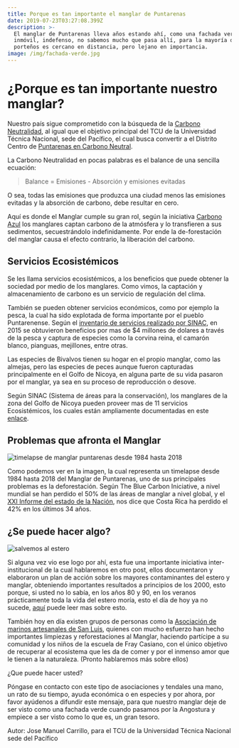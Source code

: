 ```yaml
---
title: Porque es tan importante el manglar de Puntarenas
date: 2019-07-23T03:27:08.399Z
description: >-
  El manglar de Puntarenas lleva años estando ahí, como una fachada verde,
  inmóvil, indefenso, no sabemos mucho que pasa allí, para la mayoría de
  porteños es cercano en distancia, pero lejano en importancia.
image: /img/fachada-verde.jpg
---
```

# ¿Porque es tan importante nuestro manglar?

Nuestro país sigue comprometido con la búsqueda de la [Carbono Neutralidad](https://presidencia.go.cr/comunicados/2016/09/meta-de-carbono-neutralidad-para-el-2021-se-mantiene-y-fortalece/), al igual que el objetivo principal del TCU de la Universidad Técnica Nacional, sede del Pacífico, el cual busca convertir a el Distrito Centro de [Puntarenas en Carbono Neutral](https://www.utn.ac.cr/sites/default/files/TCU-103%20Ciudad%20de%20Puntarenas%20hacia%20la%20Carbono%20Neutralidad.pdf). 

La Carbono Neutralidad en pocas palabras es el balance de una sencilla ecuación:

> Balance = Emisiones - Absorción y emisiones evitadas

O sea, todas las emisiones que produzca una ciudad menos las emisiones evitadas y la absorción de carbono, debe resultar en cero. 

Aquí es donde el Manglar cumple su gran rol, según la iniciativa [Carbono Azul](https://www.thebluecarboninitiative.org/) los manglares captan carbono de la atmósfera y lo transfieren a sus sedimentos, secuestrándolo indefinidamente. Por ende la de-forestación del manglar causa el efecto contrario, la liberación del carbono. 

## Servicios Ecosistémicos

Se les llama servicios ecosistémicos, a los beneficios que puede obtener la sociedad por medio de los manglares. Como vimos, la captación y almacenamiento de carbono es un servicio de regulación del clima.

También se pueden obtener servicios económicos, como por ejemplo la pesca, la cual ha sido explotada de forma importante por el pueblo Puntarenense. Según el [inventario de servicios realizado por SINAC](http://www.sinac.go.cr/ES/docu/Inventario%20Nacional%20Humedales/ServiciosEcosistemicos%20Manglar_2018.pdf), en 2015 se obtuvieron beneficios por mas de $4 millones de dolares a través de  la pesca y captura de especies como la corvina reina, el camarón blanco, pianguas, mejillones, entre otras. 

Las especies de Bivalvos tienen su hogar en el propio manglar, como las almejas, pero las especies de peces aunque fueron capturadas principalmente en el Golfo de Nicoya, en alguna parte de su vida pasaron por el manglar, ya sea en su proceso de reproducción o desove.

Según SINAC (Sistema de áreas para la conservación), los manglares de la zona del Golfo de Nicoya pueden proveer mas de 11 servicios Ecosistémicos, los cuales están ampliamente documentadas en este [enlace](http://www.sinac.go.cr/ES/docu/Inventario%20Nacional%20Humedales/ServiciosEcosistemicos%20Manglar_2018.pdf).

## Problemas que afronta el Manglar

![timelapse de manglar puntarenas desde 1984 hasta 2018](/img/timelapse.gif "Timelapse del Manglar Puntarenas desde 1984 hasta 2018. (fuente: Google Maps)")

Como podemos ver en la imagen, la cual representa un timelapse desde 1984 hasta 2018 del Manglar de Puntarenas, uno de sus principales problemas es la deforestación. Según The Blue Carbon Iniciative, a nivel mundial se han perdido el 50% de las áreas de manglar a nivel global, y el [XXI Informe del estado de la Nación](http://www.estadonacion.or.cr/21/assets/en-21-cap-4.pdf), nos dice que Costa Rica ha perdido el 42% en los últimos 34 años.

## ¿Se puede hacer algo?

![salvemos al estero](/img/salvemos-al-estero.jpg "Campaña Salvemos al Estero")

Si alguna vez vio ese logo por ahí, esta fue una importante iniciativa inter-institucional de la cual hablaremos en otro post, ellos documentaron y elaboraron un plan de acción sobre los mayores contaminantes del estero y manglar, obteniendo importantes resultados a principios de los 2000, esto porque, si usted no lo sabía, en los años 80 y 90, en los veranos prácticamente toda la vida del estero moría, esto el día de hoy ya no sucede, [aquí](https://www.incopesca.go.cr/acerca_incopesca/investigacion/03_inf_recup_est_puntarenas_2006.pdf) puede leer mas sobre esto.

También hoy en día existen grupos de personas como la [Asociación de marinos artesanales de San Luis](https://www.facebook.com/asopescadoresslp/), quienes con mucho esfuerzo han hecho importantes limpiezas y reforestaciones al Manglar, haciendo partícipe a su comunidad y los niños de la escuela de Fray Casiano, con el único objetivo de recuperar al ecosistema que les da de comer y por el inmenso amor que le tienen a la naturaleza. (Pronto hablaremos más sobre ellos)

¿Que puede hacer usted?

Póngase en contacto con este tipo de asociaciones y tendales una mano, un rato de su tiempo, ayuda económica o en especies y por ahora, por favor ayúdenos a difundir este mensaje, para que nuestro manglar deje de ser visto como una fachada verde cuando pasamos por la Angostura y empiece a ser visto como lo que es, un gran tesoro.

Autor: Jose Manuel Carrillo, para el TCU de la Universidad Técnica Nacional sede del Pacífico
